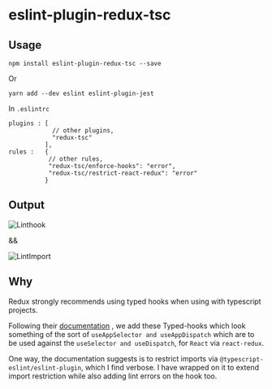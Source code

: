 # eslint-plugin-redux-tsc

## Usage

`npm install eslint-plugin-redux-tsc --save`

Or

`yarn add --dev eslint eslint-plugin-jest`

In `.eslintrc`

```
plugins : [
            // other plugins,
            "redux-tsc"
          ],
rules :   {
           // other rules,
           "redux-tsc/enforce-hooks": "error",
           "redux-tsc/restrict-react-redux": "error"
          }
```

## Output

![Linthook](https://github.com/Manku27/eslint-plugin-redux-tsc/assets/22219286/97cd7e09-b666-4195-939a-f55dfce5e78b)

&&

![LintImport](https://github.com/Manku27/eslint-plugin-redux-tsc/assets/22219286/8d145789-72ad-43d0-ba5f-292e76f1126f)

## Why

Redux strongly recommends using typed hooks when using with typescript projects.

Following their [documentation](https://redux.js.org/usage/usage-with-typescript#define-typed-hooks) ,
we add these Typed-hooks which look something of the sort of `useAppSelector and useAppDispatch` which are to be used against the `useSelector and useDispatch`, for `React` via `react-redux`.

One way, the documentation suggests is to restrict imports via `@typescript-eslint/eslint-plugin`, which I find verbose.
I have wrapped on it to extend import restriction while also adding lint errors on the hook too.

